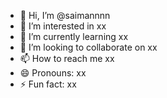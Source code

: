 - 👋 Hi, I’m @saimannnn
- 👀 I’m interested in xx
- 🌱 I’m currently learning xx
- 💞️ I’m looking to collaborate on xx
- 📫 How to reach me xx
- 😄 Pronouns: xx
- ⚡ Fun fact: xx

<!---
saimannnn/saimannnn is a ✨ special ✨ repository because its `README.md` (this file) appears on your GitHub profile.
You can click the Preview link to take a look at your changes.
--->
